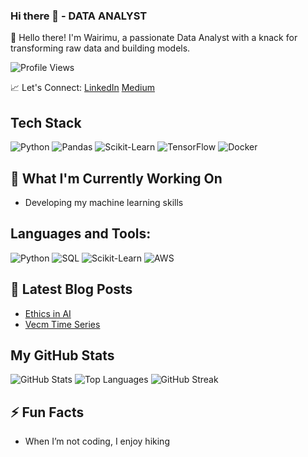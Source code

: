 ### Hi there 👋 - DATA ANALYST
👋 Hello there! I'm Wairimu, a passionate Data Analyst with a knack for transforming raw data and building models.

![Profile Views](https://komarev.com/ghpvc/?username=Wairimukimm&color=brightgreen)

📈 Let's Connect:
[LinkedIn](https://www.linkedin.com/in/priscillah-wairimu-99b75a1b1/)
[Medium](https://medium.com/@pwairimu046)

## Tech Stack
![Python](https://img.shields.io/badge/Python-3776AB?style=for-the-badge&logo=python&logoColor=white)
![Pandas](https://img.shields.io/badge/Pandas-150458?style=for-the-badge&logo=pandas&logoColor=white)
![Scikit-Learn](https://img.shields.io/badge/Scikit_Learn-F7931E?style=for-the-badge&logo=scikit-learn&logoColor=white)
![TensorFlow](https://img.shields.io/badge/TensorFlow-FF6F00?style=for-the-badge&logo=tensorflow&logoColor=white)
![Docker](https://img.shields.io/badge/Docker-2496ED?style=for-the-badge&logo=docker&logoColor=white)

## 🔭 What I'm Currently Working On
- Developing my machine learning skills

## Languages and Tools:
![Python](https://img.shields.io/badge/Python-3776AB?style=flat-square&logo=python&logoColor=white)
![SQL](https://img.shields.io/badge/SQL-4479A1?style=flat-square&logo=postgresql&logoColor=white)
![Scikit-Learn](https://img.shields.io/badge/Scikit_Learn-F7931E?style=flat-square&logo=scikit-learn&logoColor=white)
![AWS](https://img.shields.io/badge/AWS-FF9900?style=flat-square&logo=amazonaws&logoColor=white)

## 📝 Latest Blog Posts
- [Ethics in AI](https://medium.com/@pwairimu046/navigating-the-ethical-landscape-of-artificial-intelligence-3b9d79da7da3)
- [Vecm Time Series](https://medium.com/@pwairimu046/navigating-vecm-time-series-baaaea568485)

## My GitHub Stats
![GitHub Stats](https://github-readme-stats.vercel.app/api?username=Wairimukimm&show_icons=true&theme=radical)
![Top Languages](https://github-readme-stats.vercel.app/api/top-langs/?username=Wairimukimm&layout=compact&theme=radical)
![GitHub Streak](https://github-readme-streak-stats.herokuapp.com/?user=Wairimukimm&theme=radical)

## ⚡ Fun Facts
- When I’m not coding, I enjoy hiking 

